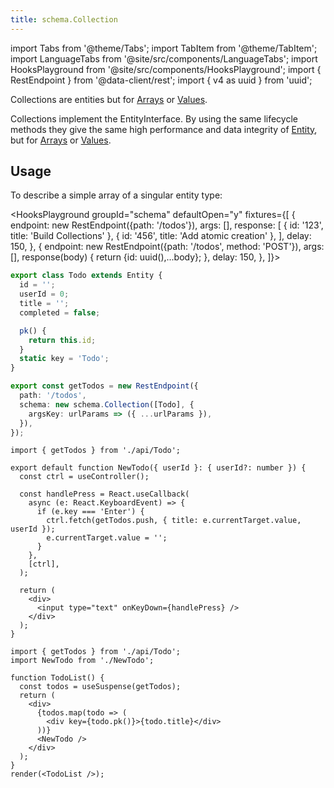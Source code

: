 ```yaml
---
title: schema.Collection
---
```


<head>
  <title>schema.Collection - Entities of Arrays or Values</title>
</head>

import Tabs from '@theme/Tabs';
import TabItem from '@theme/TabItem';
import LanguageTabs from '@site/src/components/LanguageTabs';
import HooksPlayground from '@site/src/components/HooksPlayground';
import { RestEndpoint } from '@data-client/rest';
import { v4 as uuid } from 'uuid';

Collections are entities but for [Arrays](./Array.md) or [Values](./Values.md).

Collections implement the EntityInterface. By using the same lifecycle methods they give the same
high performance and data integrity of [Entity](./Entity.md), but for [Arrays](./Array.md) or [Values](./Values.md).

## Usage

To describe a simple array of a singular entity type:

<HooksPlayground groupId="schema" defaultOpen="y" fixtures={[
{
endpoint: new RestEndpoint({path: '/todos'}),
args: [],
response: [
{ id: '123', title: 'Build Collections' },
{ id: '456', title: 'Add atomic creation' },
],
delay: 150,
},
{
endpoint: new RestEndpoint({path: '/todos', method: 'POST'}),
args: [],
response(body) {
return {id: uuid(),...body};
},
delay: 150,
},
]}>

```ts title="api/Todo" {15-17}
export class Todo extends Entity {
  id = '';
  userId = 0;
  title = '';
  completed = false;

  pk() {
    return this.id;
  }
  static key = 'Todo';
}

export const getTodos = new RestEndpoint({
  path: '/todos',
  schema: new schema.Collection([Todo], {
    argsKey: urlParams => ({ ...urlParams }),
  }),
});
```

```tsx title="NewTodo" {9}
import { getTodos } from './api/Todo';

export default function NewTodo({ userId }: { userId?: number }) {
  const ctrl = useController();

  const handlePress = React.useCallback(
    async (e: React.KeyboardEvent) => {
      if (e.key === 'Enter') {
        ctrl.fetch(getTodos.push, { title: e.currentTarget.value, userId });
        e.currentTarget.value = '';
      }
    },
    [ctrl],
  );

  return (
    <div>
      <input type="text" onKeyDown={handlePress} />
    </div>
  );
}
```

```tsx title="TodoList" collapsed
import { getTodos } from './api/Todo';
import NewTodo from './NewTodo';

function TodoList() {
  const todos = useSuspense(getTodos);
  return (
    <div>
      {todos.map(todo => (
        <div key={todo.pk()}>{todo.title}</div>
      ))}
      <NewTodo />
    </div>
  );
}
render(<TodoList />);
```

</HooksPlayground>
